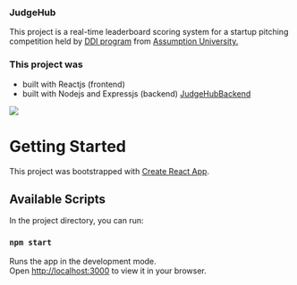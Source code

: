 ### JudgeHub
This project is a real-time leaderboard scoring system for a startup pitching competition held by <a href="https://ddi.au.edu/en/home-en/" target="_blank">DDI program</a> from <a href="https://www.au.edu" target="_blank">Assumption University.</a>

### This project was
- built with Reactjs (frontend)
- built with Nodejs and Expressjs (backend) <a href="https://github.com/saipepu/Judgehub-backend">JudgeHubBackend</a>

<img src="https://pepu-portfolio.vercel.app/_next/image?url=%2F_next%2Fstatic%2Fmedia%2Fjudgehub-thumbnail.1224c360.png&w=3840&q=75" />

# Getting Started

This project was bootstrapped with [Create React App](https://github.com/facebook/create-react-app).

## Available Scripts

In the project directory, you can run:

### `npm start`

Runs the app in the development mode.\
Open [http://localhost:3000](http://localhost:3000) to view it in your browser.
